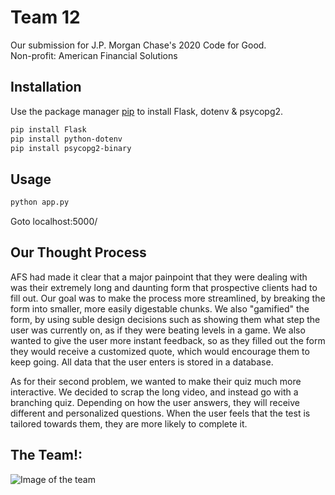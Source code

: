 # Team 12

Our submission for J.P. Morgan Chase's 2020 Code for Good.  
Non-profit: American Financial Solutions

## Installation

Use the package manager [pip](https://pip.pypa.io/en/stable/) to install Flask, dotenv & psycopg2.

```bash
pip install Flask
pip install python-dotenv
pip install psycopg2-binary
```

## Usage

```python
python app.py
```

Goto localhost:5000/

## Our Thought Process

 AFS had made it clear that a major painpoint that they were dealing with was their extremely long and daunting form that prospective clients had to fill out. Our goal was to make the process more streamlined, by breaking the form into smaller, more easily digestable chunks. We also "gamified" the form, by using suble design decisions such as showing them what step the user was currently on, as if they were beating levels in a game. We also wanted to give the user more instant feedback, so as they filled out the form they would receive a customized quote, which would encourage them to keep going. All data that the user enters is stored in a database.

 As for their second problem, we wanted to make their quiz much more interactive. We decided to scrap the long video, and instead go with a branching quiz. Depending on how the user answers, they will receive different and personalized questions. When the user feels that the test is tailored towards them, they are more likely to complete it.

 ## The Team!:

![Image of the team](https://i.ibb.co/HpNK8F4/Code-For-Good.jpg)